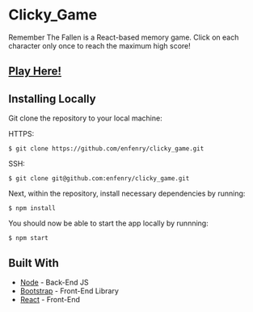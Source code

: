# Clicky_Game

Remember The Fallen is a React-based memory game. Click on each character only once to reach the maximum high score!

## [Play Here!](http://clicky-game.s3-website.us-east-2.amazonaws.com/)

## Installing Locally
Git clone the repository to your local machine: 

HTTPS:
```
$ git clone https://github.com/enfenry/clicky_game.git
```
SSH:
````
$ git clone git@github.com:enfenry/clicky_game.git
````

Next, within the repository, install necessary dependencies by running:
````
$ npm install
````

You should now be able to start the app locally by runnning:
````
$ npm start
````

## Built With
* [Node](https://nodejs.org/en/) - Back-End JS
* [Bootstrap](https://getbootstrap.com/) - Front-End Library
* [React](https://reactjs.org/) - Front-End

